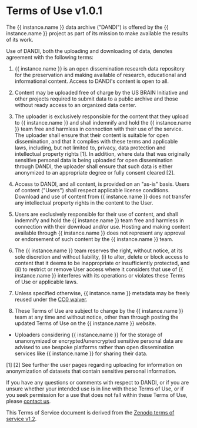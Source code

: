# Terms of Use v1.0.1

The {{ instance.name }} data archive ("DANDI") is offered by the {{ instance.name }} project as part of its
mission to make available the results of its work.

Use of DANDI, both the uploading and downloading of data, denotes agreement with
the following terms:

1. {{ instance.name }} is an open dissemination research data repository for the preservation
   and making available of research, educational and informational content. Access
   to DANDI's content is open to all.

1. Content may be uploaded free of charge by the US BRAIN Initiative and other
   projects required to submit data to a public archive and those without ready
   access to an organized data center.

1. The uploader is exclusively responsible for the content that they upload to
   {{ instance.name }} and shall indemnify and hold the {{ instance.name }} team free and harmless in
   connection with their use of the service. The uploader shall ensure that their
   content is suitable for open dissemination, and that it complies with these
   terms and applicable laws, including, but not limited to, privacy, data
   protection and intellectual property rights [1]. In addition, where data that
   was originally sensitive personal data is being uploaded for open dissemination
   through DANDI, the uploader shall ensure that such data is either anonymized
   to an appropriate degree or fully consent cleared [2].

1. Access to DANDI, and all content, is provided on an "as-is" basis. Users of
   content ("Users") shall respect applicable license conditions. Download and
   use of content from {{ instance.name }} does not transfer any intellectual property rights
   in the content to the User.

1. Users are exclusively responsible for their use of content, and shall indemnify
   and hold the {{ instance.name }} team free and harmless in connection with their download
   and/or use. Hosting and making content available through {{ instance.name }} does not
   represent any approval or endorsement of such content by the {{ instance.name }} team.

1. The {{ instance.name }} team reserves the right, without notice, at its sole discretion and
   without liability, (i) to alter, delete or block access to content that it
   deems to be inappropriate or insufficiently protected, and (ii) to restrict
   or remove User access where it considers that use of {{ instance.name }} interferes with
   its operations or violates these Terms of Use or applicable laws.

1. Unless specified otherwise, {{ instance.name }} metadata may be freely reused under the
   [CC0 waiver](https://creativecommons.org/publicdomain/zero/1.0/).

1. These Terms of Use are subject to change by the {{ instance.name }} team at any time and
   without notice, other than through posting the updated Terms of Use on the
   {{ instance.name }} website.

* Uploaders considering {{ instance.name }} for the storage of unanonymized or encrypted/unencrypted
  sensitive personal data are advised to use bespoke platforms rather than open
  dissemination services like {{ instance.name }} for sharing their data.

[1] [2] See further the user pages regarding uploading for information on anonymization
of datasets that contain sensitive personal information.

If you have any questions or comments with respect to DANDI, or if you are unsure
whether your intended use is in line with these Terms of Use, or if you seek
permission for a use that does not fall within these Terms of Use, please [contact
us](https://github.com/dandi/helpdesk/issues/new/choose).

This Terms of Service document is derived from the [Zenodo terms of service v1.2](https://zenodo.org/record/3896780).
